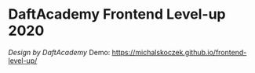 # DaftAcademy Frontend Level-up 2020

_Design by DaftAcademy_
Demo: https://michalskoczek.github.io/frontend-level-up/
